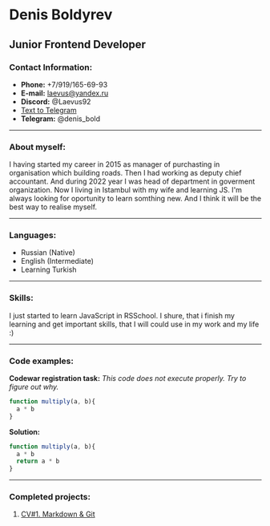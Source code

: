 # Denis Boldyrev

## Junior Frontend Developer

### **Contact Information:**
* **Phone:** +7/919/165-69-93
* **E-mail:** laevus@yandex.ru
* **Discord:** @Laevus92
* [Text to Telegram](https://t.me/denis_bold)
* **Telegram:** @denis_bold

***
### **About myself:**
I having started my career in 2015 as manager of purchasting in organisation which building roads. 
Then I had working as deputy chief accountant. And during 2022 year I was head of department in goverment organization. 
Now I living in Istambul with my wife and learning JS.
I'm always looking for oportunity to learn somthing new. And I think it will be the best way to realise myself.

***
### **Languages:**
* Russian (Native)
* English (Intermediate)
* Learning Turkish

***
### **Skills:**
I just started to learn JavaScript in RSSchool. I shure, that i finish my learning and get important skills, that I will could use in my work and my life :)

***
### **Code examples:**
**Codewar registration task:** *This code does not execute properly. Try to figure out why.*
```javascript
function multiply(a, b){
  a * b
}
```
**Solution:**
```javascript
function multiply(a, b){
  a * b
  return a * b
}
```

***
### **Completed projects:**
1. [CV#1. Markdown & Git](https://laevus92.github.io/rsschool-cv/cv)
